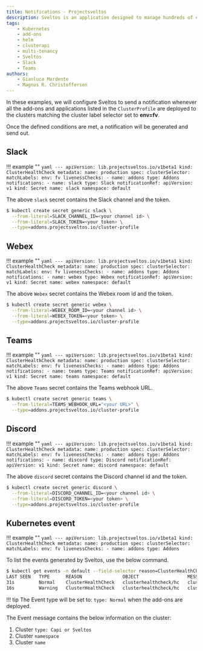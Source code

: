 ```yaml
---
title: Notifications - Projectsveltos
description: Sveltos is an application designed to manage hundreds of clusters by providing declarative APIs to deploy Kubernetes add-ons across multiple clusters.
tags:
    - Kubernetes
    - add-ons
    - helm
    - clusterapi
    - multi-tenancy
    - Sveltos
    - Slack
    - Teams
authors:
    - Gianluca Mardente
    - Magnus R. Christoffersen
---
```


In these examples, we will configure Sveltos to send a notification whenever all the add-ons and applications listed in the `ClusterProfile` are deployed to the clusters matching the cluster label selector set to **env=fv**.

Once the defined conditions are met, a notification will be generated and send out.

## Slack

!!! example ""
    ```yaml
    ---
    apiVersion: lib.projectsveltos.io/v1beta1
    kind: ClusterHealthCheck
    metadata:
      name: production
    spec:
      clusterSelector:
        matchLabels:
          env: fv
      livenessChecks:
      - name: addons
        type: Addons
      notifications:
      - name: slack
        type: Slack
        notificationRef:
          apiVersion: v1
          kind: Secret
          name: slack
          namespace: default
    ```

The above `slack` secret contains the Slack channel and the token.

  ```bash
  $ kubectl create secret generic slack \
    --from-literal=SLACK_CHANNEL_ID=<your channel id> \
    --from-literal=SLACK_TOKEN=<your token> \
    --type=addons.projectsveltos.io/cluster-profile
  ```

## Webex

!!! example ""
    ```yaml
    ---
    apiVersion: lib.projectsveltos.io/v1beta1
    kind: ClusterHealthCheck
    metadata:
      name: production
    spec:
      clusterSelector:
        matchLabels:
          env: fv
      livenessChecks:
      - name: addons
        type: Addons
      notifications:
      - name: webex
        type: Webex
        notificationRef:
          apiVersion: v1
          kind: Secret
          name: webex
          namespace: default
    ```

The above `Webex` secret contains the Webex room id and the token.

  ```bash
  $ kubectl create secret generic webex \
    --from-literal=WEBEX_ROOM_ID=<your channel id> \
    --from-literal=WEBEX_TOKEN=<your token> \
    --type=addons.projectsveltos.io/cluster-profile
  ```

## Teams

!!! example ""
    ```yaml
    ---
    apiVersion: lib.projectsveltos.io/v1beta1
    kind: ClusterHealthCheck
    metadata:
      name: production
    spec:
      clusterSelector:
        matchLabels:
          env: fv
      livenessChecks:
      - name: addons
        type: Addons
      notifications:
      - name: teams
        type: Teams
        notificationRef:
          apiVersion: v1
          kind: Secret
          name: teams
          namespace: default
    ```

The above `Teams` secret contains the Teams webhook URL.

  ```bash
  $ kubectl create secret generic teams \
    --from-literal=TEAMS_WEBHOOK_URL="<your URL>" \
    --type=addons.projectsveltos.io/cluster-profile
  ```

## Discord

!!! example ""
    ```yaml
    ---
    apiVersion: lib.projectsveltos.io/v1beta1
    kind: ClusterHealthCheck
    metadata:
      name: production
    spec:
      clusterSelector:
        matchLabels:
          env: fv
      livenessChecks:
      - name: addons
        type: Addons
      notifications:
      - name: discord
        type: Discord
        notificationRef:
          apiVersion: v1
          kind: Secret
          name: discord
          namespace: default
    ```

The above `discord` secret contains the Discord channel id and the token.
  ```bash
  $ kubectl create secret generic discord \
    --from-literal=DISCORD_CHANNEL_ID=<your channel id> \
    --from-literal=DISCORD_TOKEN=<your token> \
    --type=addons.projectsveltos.io/cluster-profile
  ```

## Kubernetes event

!!! example ""
    ```yaml
    ---
    apiVersion: lib.projectsveltos.io/v1beta1
    kind: ClusterHealthCheck
    metadata:
      name: production
    spec:
      clusterSelector:
        matchLabels:
          env: fv
      livenessChecks:
      - name: addons
        type: Addons
    ```

To list the events generated by Sveltos, use the below command.

```bash
$ kubectl get events -n default --field-selector reason=ClusterHealthCheck
LAST SEEN   TYPE      REASON               OBJECT                  MESSAGE
31s         Normal    ClusterHealthCheck   clusterhealthcheck/hc   cluster Capi:default/sveltos-management-workload...
16s         Warning   ClusterHealthCheck   clusterhealthcheck/hc   cluster Capi:default/sveltos-management-workload...
```

!!! tip
    The Event type will be set to: `type: Normal` when the add-ons are deployed.


The Event message contains the below information on the cluster:
  1. Cluster `type: Capi or Sveltos`
  1. Cluster `namespace`
  1. Cluster `name`
